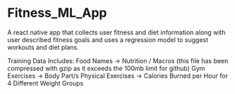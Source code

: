 # Fitness_ML_App
A react native app that collects user fitness and diet information along with user described fitness goals and uses a regression model to suggest workouts and diet plans.

Training Data Includes:
Food Names -> Nutrition / Macros (this file has been compressed with gzip as it exceeds the 100mb limit for github)
Gym Exercises -> Body Part/s
Physical Exercises -> Calories Burned per Hour for 4 Different Weight Groups
